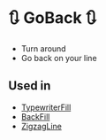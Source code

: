 # 🔃 GoBack 🔃

- Turn around
- Go back on your line

## Used in 

- [TypewriterFill]()
- [BackFill]()
- [ZigzagLine]()


<!-- @include: /../Placeholder_RouteProfile.md -->

